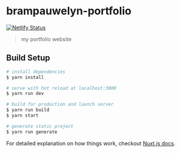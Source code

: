 # brampauwelyn-portfolio

[![Netlify Status](https://api.netlify.com/api/v1/badges/85fb6847-3d75-4dee-af99-0afeee1b14a4/deploy-status)](https://app.netlify.com/sites/stupefied-pike-5dd486/deploys)


> my portfolio website

## Build Setup

``` bash
# install dependencies
$ yarn install

# serve with hot reload at localhost:3000
$ yarn run dev

# build for production and launch server
$ yarn run build
$ yarn start

# generate static project
$ yarn run generate
```

For detailed explanation on how things work, checkout [Nuxt.js docs](https://nuxtjs.org).
